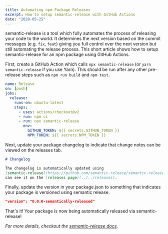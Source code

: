 ```yaml
---
title: Automating npm Package Releases
excerpt: How to setup semantic-release with GitHub Actions
date: "2020-05-25"
---
```


semantic-release is a tool which fully automates the process of releasing your
code to the world. It determines the next version based on the commit messages
(e.g. `fix`, `feat`) giving you full control over the next version but still
automating the release process. This short article shows how to setup
semantic-release for an npm package using GitHub Actions.

First, create a GitHub Action which calls `npx semantic-release` (or
`yarn semantic-release` if you use Yarn). This should be run after any other
pre-release steps such as `npm run build` and `npm test`.

```yml
name: Release
on: [push]
jobs:
  release:
    runs-on: ubuntu-latest
    steps:
      - uses: actions/checkout@v2
      - run: npm ci
      - run: npx semantic-release
        env:
          GITHUB_TOKEN: ${{ secrets.GITHUB_TOKEN }}
          NPM_TOKEN: ${{ secrets.NPM_TOKEN }}
```

Next, update your package changelog to indicate that change notes can be viewed
on the releases tab.

```md
# Changelog

The changelog is automatically updated using
[semantic-release](https://github.com/semantic-release/semantic-release). You
can see it on the [releases page](../../releases).
```

Finally, update the version in your package.json to something that indicates
your package is versioned using semantic release.

```json
"version": "0.0.0-semantically-released"
```

That's it! Your package is now being automatically released via
semantic-release!

_For more details, checkout the
[semantic-release docs](https://github.com/semantic-release/semantic-release/blob/master/docs/recipes/github-actions.md#using-semantic-release-with-github-actions)._
